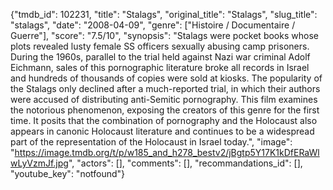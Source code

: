 {"tmdb_id": 102231, "title": "Stalags", "original_title": "Stalags", "slug_title": "stalags", "date": "2008-04-09", "genre": ["Histoire / Documentaire / Guerre"], "score": "7.5/10", "synopsis": "Stalags were pocket books whose plots revealed lusty female SS officers sexually abusing camp prisoners. During the 1960s, parallel to the trial held against Nazi war criminal Adolf Eichmann, sales of this pornographic literature broke all records in Israel and hundreds of thousands of copies were sold at kiosks. The popularity of the Stalags only declined after a much-reported trial, in which their authors were accused of distributing anti-Semitic pornography. This film examines the notorious phenomenon, exposing the creators of this genre for the first time. It posits that the combination of pornography and the Holocaust also appears in canonic Holocaust literature and continues to be a widespread part of the representation of the Holocaust in Israel today.", "image": "https://image.tmdb.org/t/p/w185_and_h278_bestv2/jBgtp5Y17K1kDfERaWlwLyVzmJf.jpg", "actors": [], "comments": [], "recommandations_id": [], "youtube_key": "notfound"}